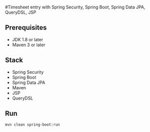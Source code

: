 #Timesheet entry with Spring Security, Spring Boot, Spring Data JPA, QueryDSL, JSP



## Prerequisites
- JDK 1.8 or later
- Maven 3 or later

## Stack
- Spring Security
- Spring Boot
- Spring Data JPA
- Maven
- JSP
- QueryDSL

## Run
```mvn clean spring-boot:run```
